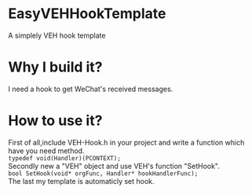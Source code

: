 # EasyVEHHookTemplate  
A simplely VEH hook template  
# Why I build it?  
I need a hook to get WeChat's received messages.  
# How to use it?  
First of all,include VEH-Hook.h in your project and write a function which have you need method.  
`typedef void(Handler)(PCONTEXT);`  
Secondly new a "VEH" object and use VEH's function "SetHook".  
`bool SetHook(void* orgFunc, Handler* hookHandlerFunc);`  
The last my template is automaticly set hook.  

